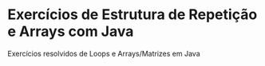 # Exercícios de Estrutura de Repetição e Arrays com Java

Exercícios resolvidos de Loops e Arrays/Matrizes em Java
